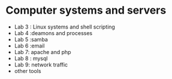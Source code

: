 # Computer systems and servers

- Lab 3 : Linux systems and shell scripting
- Lab 4 :deamons and processes
- Lab 5 :samba
- Lab 6 :email
- Lab 7: apache and php
- Lab 8 : mysql
- Lab 9: network traffic
- other tools